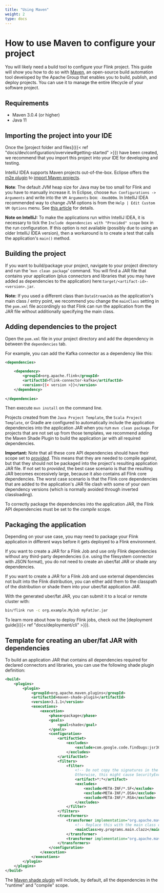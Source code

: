 ```yaml
---
title: "Using Maven"
weight: 2
type: docs
---
```

<!--
Licensed to the Apache Software Foundation (ASF) under one
or more contributor license agreements.  See the NOTICE file
distributed with this work for additional information
regarding copyright ownership.  The ASF licenses this file
to you under the Apache License, Version 2.0 (the
"License"); you may not use this file except in compliance
with the License.  You may obtain a copy of the License at

  http://www.apache.org/licenses/LICENSE-2.0

Unless required by applicable law or agreed to in writing,
software distributed under the License is distributed on an
"AS IS" BASIS, WITHOUT WARRANTIES OR CONDITIONS OF ANY
KIND, either express or implied.  See the License for the
specific language governing permissions and limitations
under the License.
-->

# How to use Maven to configure your project

You will likely need a build tool to configure your Flink project. This guide will show you how to 
do so with [Maven](https://maven.apache.org), an open-source build automation tool developed by the 
Apache Group that enables you to build, publish, and deploy projects. You can use it to manage the 
entire lifecycle of your software project.

## Requirements

- Maven 3.0.4 (or higher)
- Java 11

## Importing the project into your IDE

Once the [project folder and files]({{< ref "docs/dev/configuration/overview#getting-started" >}}) 
have been created, we recommend that you import this project into your IDE for developing and testing.

IntelliJ IDEA supports Maven projects out-of-the-box. Eclipse offers the [m2e plugin](http://www.eclipse.org/m2e/) 
to [import Maven projects](http://books.sonatype.com/m2eclipse-book/reference/creating-sect-importing-projects.html#fig-creating-import).

**Note**: The default JVM heap size for Java may be too small for Flink and you have to manually increase it.
In Eclipse, choose `Run Configurations -> Arguments` and write into the `VM Arguments` box: `-Xmx800m`.
In IntelliJ IDEA recommended way to change JVM options is from the `Help | Edit Custom VM Options` menu.
See [this article](https://intellij-support.jetbrains.com/hc/en-us/articles/206544869-Configuring-JVM-options-and-platform-properties) for details.

**Note on IntelliJ:** To make the applications run within IntelliJ IDEA, it is necessary to tick the
`Include dependencies with "Provided" scope` box in the run configuration. If this option is not available
(possibly due to using an older IntelliJ IDEA version), then a workaround is to create a test that
calls the application's `main()` method.

## Building the project

If you want to build/package your project, navigate to your project directory and run the
'`mvn clean package`' command. You will find a JAR file that contains your application (plus connectors
and libraries that you may have added as dependencies to the application) here:`target/<artifact-id>-<version>.jar`.

__Note:__ If you used a different class than `DataStreamJob` as the application's main class / entry point,
we recommend you change the `mainClass` setting in the `pom.xml` file accordingly so that Flink
can run the application from the JAR file without additionally specifying the main class.

## Adding dependencies to the project

Open the `pom.xml` file in your project directory and add the dependency in between
the `dependencies` tab.  

For example, you can add the Kafka connector as a dependency like this:

```xml
<dependencies>
    
    <dependency>
        <groupId>org.apache.flink</groupId>
        <artifactId>flink-connector-kafka</artifactId>
        <version>{{< version >}}</version>
    </dependency>
    
</dependencies>
```

Then execute `mvn install` on the command line. 

Projects created from the `Java Project Template`, the `Scala Project Template`, or Gradle are configured
to automatically include the application dependencies into the application JAR when you run `mvn clean package`.
For projects that are not set up from those templates, we recommend adding the Maven Shade Plugin to
build the application jar with all required dependencies.

**Important:** Note that all these core API dependencies should have their scope set to [*provided*](https://maven.apache.org/guides/introduction/introduction-to-dependency-mechanism.html#dependency-scope). This means that
they are needed to compile against, but that they should not be packaged into the project's resulting
application JAR file. If not set to *provided*, the best case scenario is that the resulting JAR
becomes excessively large, because it also contains all Flink core dependencies. The worst case scenario
is that the Flink core dependencies that are added to the application's JAR file clash with some of
your own dependency versions (which is normally avoided through inverted classloading).

To correctly package the dependencies into the application JAR, the Flink API dependencies must 
be set to the *compile* scope.

## Packaging the application

Depending on your use case, you may need to package your Flink application in different ways before it
gets deployed to a Flink environment. 

If you want to create a JAR for a Flink Job and use only Flink dependencies without any third-party 
dependencies (i.e. using the filesystem connector with JSON format), you do not need to create an 
uber/fat JAR or shade any dependencies.

If you want to create a JAR for a Flink Job and use external dependencies not built into the Flink 
distribution, you can either add them to the classpath of the distribution or shade them into your 
uber/fat application JAR.

With the generated uber/fat JAR, you can submit it to a local or remote cluster with:

```sh
bin/flink run -c org.example.MyJob myFatJar.jar
```

To learn more about how to deploy Flink jobs, check out the [deployment guide]({{< ref "docs/deployment/cli" >}}).

## Template for creating an uber/fat JAR with dependencies

To build an application JAR that contains all dependencies required for declared connectors and libraries,
you can use the following shade plugin definition:

```xml
<build>
    <plugins>
        <plugin>
            <groupId>org.apache.maven.plugins</groupId>
            <artifactId>maven-shade-plugin</artifactId>
            <version>3.1.1</version>
            <executions>
                <execution>
                    <phase>package</phase>
                    <goals>
                        <goal>shade</goal>
                    </goals>
                    <configuration>
                        <artifactSet>
                            <excludes>
                                <exclude>com.google.code.findbugs:jsr305</exclude>
                            </excludes>
                        </artifactSet>
                        <filters>
                            <filter>
                                <!-- Do not copy the signatures in the META-INF folder.
                                Otherwise, this might cause SecurityExceptions when using the JAR. -->
                                <artifact>*:*</artifact>
                                <excludes>
                                    <exclude>META-INF/*.SF</exclude>
                                    <exclude>META-INF/*.DSA</exclude>
                                    <exclude>META-INF/*.RSA</exclude>
                                </excludes>
                            </filter>
                        </filters>
                        <transformers>
                            <transformer implementation="org.apache.maven.plugins.shade.resource.ManifestResourceTransformer">
                                <!-- Replace this with the main class of your job -->
                                <mainClass>my.programs.main.clazz</mainClass>
                            </transformer>
                            <transformer implementation="org.apache.maven.plugins.shade.resource.ServicesResourceTransformer"/>
                        </transformers>
                    </configuration>
                </execution>
            </executions>
        </plugin>
    </plugins>
</build>
```

The [Maven shade plugin](https://maven.apache.org/plugins/maven-shade-plugin/index.html) will include, 
by default, all the dependencies in the "runtime" and "compile" scope.
